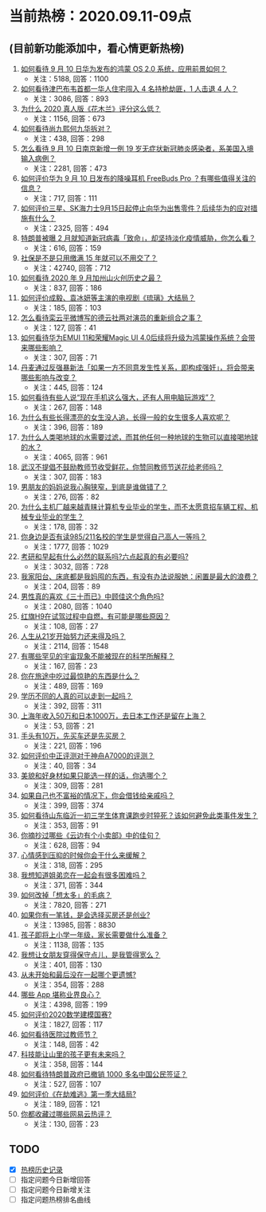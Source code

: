 # 当前热榜：2020.09.11-09点
## (目前新功能添加中，看心情更新热榜)
1. [如何看待 9 月 10 日华为发布的鸿蒙 OS 2.0 系统，应用前景如何？](https://www.zhihu.com/question/420404904)
    * 关注：5188, 回答：1100
2. [如何看待津巴布韦首都一华人住宅闯入 4 名持枪劫匪，1 人击退 4 人？](https://www.zhihu.com/question/420196775)
    * 关注：3086, 回答：893
3. [为什么 2020 真人版《花木兰》评分这么低？](https://www.zhihu.com/question/419451113)
    * 关注：1156, 回答：673
4. [如何看待尚九熙何九华拆对？](https://www.zhihu.com/question/420443601)
    * 关注：438, 回答：298
5. [怎么看待 9 月 10 日南京新增一例 19 岁无症状新冠肺炎感染者，系美国入境输入病例？](https://www.zhihu.com/question/420355452)
    * 关注：2281, 回答：473
6. [如何评价华为 9 月 10 日发布的降噪耳机 FreeBuds Pro ？有哪些值得关注的信息？](https://www.zhihu.com/question/419873038)
    * 关注：717, 回答：111
7. [如何评价三星、SK海力士9月15日起停止向华为出售零件？后续华为的应对措施有什么？](https://www.zhihu.com/question/420181201)
    * 关注：2325, 回答：494
8. [特朗普被曝 2 月就知道新冠病毒「致命」，却坚持淡化疫情威胁，你怎么看？](https://www.zhihu.com/question/420407797)
    * 关注：616, 回答：159
9. [社保是不是只用缴满 15 年就可以不用交了？](https://www.zhihu.com/question/47845109)
    * 关注：42740, 回答：712
10. [如何看待 2020 年 9 月加州山火创历史之最？](https://www.zhihu.com/question/420335354)
    * 关注：837, 回答：186
11. [如何评价成毅、袁冰妍等主演的电视剧《琉璃》大结局？](https://www.zhihu.com/question/420362388)
    * 关注：185, 回答：103
12. [怎么看待栾云平微博写的德云社两对演员的重新组合之事？](https://www.zhihu.com/question/420444243)
    * 关注：127, 回答：41
13. [如何看待华为EMUI 11和荣耀Magic UI 4.0后续将升级为鸿蒙操作系统？会带来哪些影响？](https://www.zhihu.com/question/420444391)
    * 关注：307, 回答：71
14. [丹麦通过反强暴新法「如果一方不同意发生性关系，即构成强奸」，将会带来哪些影响与改变？](https://www.zhihu.com/question/420080417)
    * 关注：445, 回答：124
15. [如何看待有些人说“现在手机这么强大，还有人用电脑玩游戏”？](https://www.zhihu.com/question/418976421)
    * 关注：267, 回答：148
16. [为什么有些长得漂亮的女生没人追，长得一般的女生很多人喜欢呢？](https://www.zhihu.com/question/417091835)
    * 关注：396, 回答：189
17. [为什么人类喝地球的水需要过滤，而其他任何一种地球的生物可以直接喝地球的水？](https://www.zhihu.com/question/413393341)
    * 关注：4065, 回答：961
18. [武汉不提倡不鼓励教师节收受鲜花，你赞同教师节送花给老师吗？](https://www.zhihu.com/question/420337320)
    * 关注：307, 回答：183
19. [男朋友的妈妈说我心胸狭窄，到底是谁做错了？](https://www.zhihu.com/question/420295161)
    * 关注：276, 回答：82
20. [为什么主机厂越来越青睐计算机专业毕业的学生，而不太愿意招车辆工程、机械专业毕业的学生？](https://www.zhihu.com/question/419951992)
    * 关注：178, 回答：32
21. [你身边是否有读985/211名校的学生是觉得自己高人一等吗？](https://www.zhihu.com/question/411592390)
    * 关注：1777, 回答：1029
22. [考研和早起有什么必然的联系吗?六点起真的有必要吗?](https://www.zhihu.com/question/344399251)
    * 关注：3032, 回答：728
23. [我家阳台、床底都是我妈囤的东西，有没有办法说服她：闲置是最大的浪费？](https://www.zhihu.com/question/420371097)
    * 关注：204, 回答：89
24. [男性真的喜欢《三十而已》中顾佳这个角色吗?](https://www.zhihu.com/question/410422179)
    * 关注：2080, 回答：1040
25. [红旗H9在试驾过程中自燃，有可能是哪些原因？](https://www.zhihu.com/question/420285293)
    * 关注：108, 回答：27
26. [人生从21岁开始努力还来得及吗？](https://www.zhihu.com/question/404893881)
    * 关注：2114, 回答：1548
27. [有哪些罕见的宇宙现象不能被现在的科学所解释？](https://www.zhihu.com/question/419900274)
    * 关注：167, 回答：23
28. [你在旅途中吃过最惊艳的东西是什么？](https://www.zhihu.com/question/393665927)
    * 关注：489, 回答：169
29. [学历不同的人真的可以走到一起吗？](https://www.zhihu.com/question/419197749)
    * 关注：392, 回答：311
30. [上海年收入50万和日本1000万，去日本工作还是留在上海？](https://www.zhihu.com/question/418074855)
    * 关注：53, 回答：21
31. [手头有10万，先买车还是先买房？](https://www.zhihu.com/question/419873487)
    * 关注：221, 回答：196
32. [如何评价中正评测对于神舟A7000的评测？](https://www.zhihu.com/question/420370660)
    * 关注：40, 回答：34
33. [美貌和好身材如果只能选一样的话，你选哪个？](https://www.zhihu.com/question/418372761)
    * 关注：309, 回答：281
34. [如果自己也不富裕的情况下，你会借钱给亲戚吗？](https://www.zhihu.com/question/413606729)
    * 关注：399, 回答：374
35. [如何看待山东临沂一初三学生体育课跑步时猝死？该如何避免此类事件发生？](https://www.zhihu.com/question/420423650)
    * 关注：353, 回答：91
36. [你摘抄过哪些《云边有个小卖部》中的佳句？](https://www.zhihu.com/question/336186148)
    * 关注：628, 回答：94
37. [心情感到压抑的时候你会干什么来缓解？](https://www.zhihu.com/question/418892404)
    * 关注：318, 回答：295
38. [我想知道姐弟恋在一起会有很多困难吗？](https://www.zhihu.com/question/418010421)
    * 关注：371, 回答：344
39. [如何改掉「想太多」的毛病？](https://www.zhihu.com/question/22226080)
    * 关注：7820, 回答：271
40. [如果你有一笔钱，是会选择买房还是创业?](https://www.zhihu.com/question/404911863)
    * 关注：13985, 回答：8830
41. [孩子即将上小学一年级，家长需要做什么准备？](https://www.zhihu.com/question/398956459)
    * 关注：1138, 回答：135
42. [我想让女朋友穿得保守点儿，是我管得宽么？](https://www.zhihu.com/question/420385339)
    * 关注：401, 回答：130
43. [从未开始和最后没在一起哪个更遗憾?](https://www.zhihu.com/question/419418507)
    * 关注：354, 回答：288
44. [哪些 App 堪称业界良心？](https://www.zhihu.com/question/334267315)
    * 关注：4398, 回答：199
45. [如何评价2020数学建模国赛?](https://www.zhihu.com/question/408433902)
    * 关注：1827, 回答：117
46. [如何看待医院过教师节？](https://www.zhihu.com/question/420363419)
    * 关注：148, 回答：42
47. [科技能让山里的孩子更有未来吗？](https://www.zhihu.com/question/420300632)
    * 关注：358, 回答：144
48. [如何看待特朗普政府已撤销 1000 多名中国公民签证？](https://www.zhihu.com/question/420344934)
    * 关注：527, 回答：107
49. [如何评价《在劫难逃》第一季大结局?](https://www.zhihu.com/question/420444248)
    * 关注：189, 回答：121
50. [你都收藏过哪些网易云热评？](https://www.zhihu.com/question/399790437)
    * 关注：130, 回答：23
## TODO
* [x] [热榜历史记录](hot_history/AllHot.md)
* [ ] 指定问题今日新增回答
* [ ] 指定问题今日新增关注
* [ ] 指定问题热榜排名曲线
